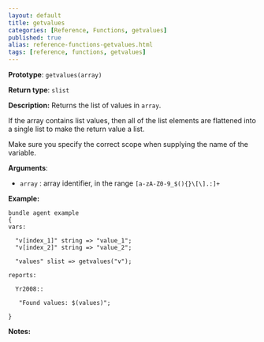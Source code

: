 ```yaml
---
layout: default
title: getvalues
categories: [Reference, Functions, getvalues]
published: true
alias: reference-functions-getvalues.html
tags: [reference, functions, getvalues]
---
```


**Prototype**: `getvalues(array)`

**Return type**: `slist`

**Description:** Returns the list of values in `array`.

If the array contains list values, then all of the list elements are flattened 
into a single list to make the return value a list.

Make sure you specify the correct scope when supplying the name of the
variable.

**Arguments**:

* `array` : array identifier, in the range `[a-zA-Z0-9_$(){}\[\].:]+`

**Example:**

```cf3
bundle agent example
{
vars:

  "v[index_1]" string => "value_1";
  "v[index_2]" string => "value_2";

  "values" slist => getvalues("v");

reports:

  Yr2008::

   "Found values: $(values)";

}
```

**Notes:**
